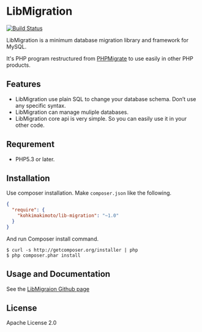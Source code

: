 # LibMigration

[![Build Status](https://travis-ci.org/kohkimakimoto/lib-migration.png?branch=master)](https://travis-ci.org/kohkimakimoto/lib-migration)

LibMigration is a minimum database migration library and framework for MySQL.

It's PHP program restructured from [PHPMigrate](https://github.com/kohkimakimoto/phpmigrate) to use easily in other PHP products.

## Features

* LibMigration use plain SQL to change your database schema. Don’t use any specific syntax.
* LibMigration can manage muliple databases.
* LibMigration core api is very simple. So you can easily use it in your other code.

## Requrement

  * PHP5.3 or later.

## Installation

Use composer installation. Make `composer.json` like the following.

``` json
{
  "require": {
    "kohkimakimoto/lib-migration": "~1.0"
  }
}
```

And run Composer install command.

    $ curl -s http://getcomposer.org/installer | php
    $ php composer.phar install

## Usage and Documentation

See the [LibMigraion Github page](http://kohkimakimoto.github.io/lib-migration/)

## License

  Apache License 2.0




